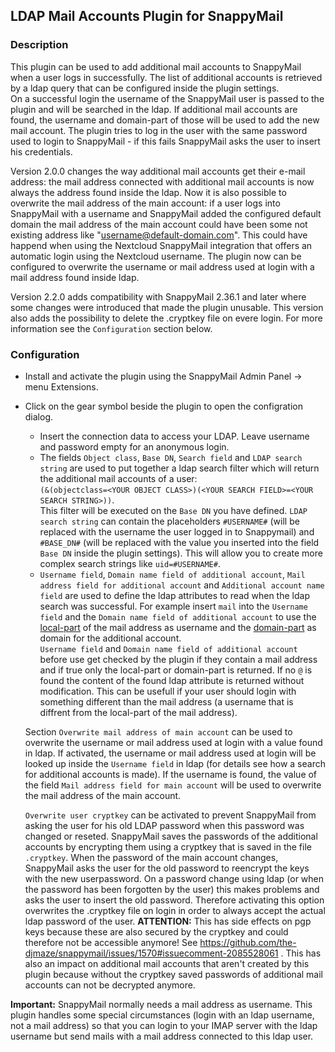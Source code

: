## LDAP Mail Accounts Plugin for SnappyMail

### Description
This plugin can be used to add additional mail accounts to SnappyMail when a user logs in successfully. The list of additional accounts is retrieved by a ldap query that can be configured inside the plugin settings.\
On a successful login the username of the SnappyMail user is passed to the plugin and will be searched in the ldap. If additional mail accounts are found, the username and domain-part of those will be used to add the new mail account. The plugin tries to log in the user with the same password used to login to SnappyMail - if this fails SnappyMail asks the user to insert his credentials.

Version 2.0.0 changes the way additional mail accounts get their e-mail address: the mail address connected with additional mail accounts is now always the address found inside the ldap.
Now it is also possible to overwrite the mail address of the main account: if a user logs into SnappyMail with a username and SnappyMail added the configured default domain the mail address of the main account could have been some not existing address like "username@default-domain.com". This could have happend when using the Nextcloud SnappyMail integration that offers an automatic login using the Nextcloud username.
The plugin now can be configured to overwrite the username or mail address used at login with a mail address found inside ldap.

Version 2.2.0 adds compatibility with SnappyMail 2.36.1 and later where some changes were introduced that made the plugin unusable. This version also adds the possibility to delete the .cryptkey file on evere login. For more information see the `Configuration` section below.

### Configuration
- Install and activate the plugin using the SnappyMail Admin Panel -> menu Extensions.
- Click on the gear symbol beside the plugin to open the configration dialog.
    - Insert the connection data to access your LDAP. Leave username and password empty for an anonymous login.
    - The fields `Object class`, `Base DN`, `Search field` and `LDAP search string` are used to put together a ldap search filter which will return the additional mail accounts of a user:\
    `(&(objectclass=<YOUR OBJECT CLASS>)(<YOUR SEARCH FIELD>=<YOUR SEARCH STRING>))`.\
    This filter will be executed on the `Base DN` you have defined. `LDAP search string` can contain the placeholders `#USERNAME#` (will be replaced with the username the user logged in to Snappymail) and `#BASE_DN#` (will be replaced with the value you inserted into the field `Base DN` inside the plugin settings). This will allow you to create more complex search strings like `uid=#USERNAME#`.
    - `Username field`, `Domain name field of additional account`, `Mail address field for additional account` and `Additional account name field` are used to define the ldap attributes to read when the ldap search was successful. For example insert `mail` into the `Username field` and the `Domain name field of additional account` to use the [local-part](https://en.wikipedia.org/wiki/Email_address#Local-part) of the mail address as username and the [domain-part](https://en.wikipedia.org/wiki/Email_address#Domain) as domain for the additional account.\
    `Username field` and `Domain name field of additional account` before use get checked by the plugin if they contain a mail address and if true only the local-part or domain-part is returned. If no `@` is found the content of the found ldap attribute is returned without modification. This can be usefull if your user should login with something different than the mail address (a username that is diffrent from the local-part of the mail address).

    Section `Overwrite mail address of main account` can be used to overwrite the username or mail address used at login with a value found in ldap. If activated, the username or mail address used at login will be looked up inside the `Username field` in ldap (for details see how a search for additional accounts is made). If the username is found, the value of the field `Mail address field for main account` will be used to overwrite the mail address of the main account.

    `Overwrite user cryptkey` can be activated to prevent SnappyMail from asking the user for his old LDAP password when this password was changed or reseted. SnappyMail saves the passwords of the additional accounts by encrypting them using a cryptkey that is saved in the file `.cryptkey`. When the password of the main account changes, SnappyMail asks the user for the old password to reencrypt the keys with the new userpassword.
	On a password change using ldap (or when the password has been forgotten by the user) this makes problems and asks the user to insert the old password. Therefore activating this option overwrites the .cryptkey file on login in order to always accept the actual ldap password of the user.
	**ATTENTION:** This has side effects on pgp keys because these are also secured by the cryptkey and could therefore not be accessible anymore! See https://github.com/the-djmaze/snappymail/issues/1570#issuecomment-2085528061 . This has also an impact on additional mail accounts that aren't created by this plugin because without the cryptkey saved passwords of additional mail accounts can not be decrypted anymore.

**Important:** SnappyMail normally needs a mail address as username. This plugin handles some special circumstances (login with an ldap username, not a mail address) so that you can login to your IMAP server with the ldap username but send mails with a mail address connected to this ldap user.
